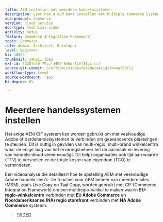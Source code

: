 ```yaml
---
title: AEM instellen met meerdere handelssystemen
description: Leer hoe u AEM kunt instellen met Multiple Commerce Systems. Dit staat projecten toe om enige laag van het ervaringsbeheer te steunen die met veelvoudige Adobe of derdehandel achtergronden voor multibrand, multiregion winkelcentra verbindt.
sub-product: Commerce
version: Cloud Service
doc-type: technical-video
activity: setup
feature: Commerce Integration Framework
topic: Commerce
role: Admin, Architect, Developer
level: Beginner
kt: 10529
thumbnail: 346811.jpeg
exl-id: 5328fe30-79ca-4496-8ebd-f1ef51ccfccf
source-git-commit: 57477a041c51b3e1fe120ec94e1420b49af56f12
workflow-type: tm+mt
source-wordcount: '165'
ht-degree: 0%

---
```


# Meerdere handelssystemen instellen

Het enige AEM CIF systeem kan worden gebruikt om met veelvoudige Adobe of derdehandelsystemen te verbinden om geavanceerde plaatsingen te steunen. Dit is nuttig in gevallen van multi-regio, multi-brand winkelcentra waar de enige laag van het ervaringsbeheer het de aanmaak en levering van handelsinhoud vereenvoudigt. Dit helpt organisaties ook tijd aan waarde (TTV) te versnellen en de totale kosten van eigendom (TCO) te verminderen.

Een videoanalyse die detailleert hoe te opstelling AEM met veelvoudige Adobe handelmilieu&#39;s. De functies voor AEM beheer van meerdere sites (MSM), zoals Live Copy en Taal Copy, worden gebruikt met CIF (Commerce Integration Framework) om een multiregio-winkel te maken waarin __EU-regio-winkelcentra__ verbinden met __EU Adobe Commerce__ en __Noordamerikaanse (NA) regio storefront__ verbinden met __NA Adobe Commerce__ systeem.

>[!VIDEO](https://video.tv.adobe.com/v/346811/?quality=12&learn=on)

